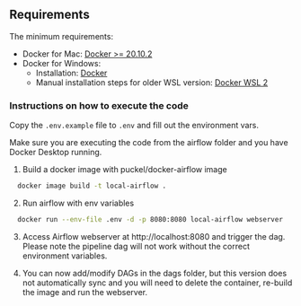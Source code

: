 ## Requirements
The minimum requirements:
- Docker for Mac: [Docker >= 20.10.2](https://docs.docker.com/docker-for-mac/install/)
- Docker for Windows: 
  - Installation: [Docker](https://docs.docker.com/desktop/install/windows-install/)
  - Manual installation steps for older WSL version: [Docker WSL 2](https://learn.microsoft.com/en-us/windows/wsl/install-manual#step-4---download-the-linux-kernel-update-package)

### Instructions on how to execute the code
Copy the ``.env.example`` file to `.env` and fill out the environment vars.

Make sure you are executing the code from the airflow folder and you have Docker Desktop running.


1. Build a docker image with puckel/docker-airflow image

```bash
  docker image build -t local-airflow .
```

2. Run airflow with env variables

```bash
  docker run --env-file .env -d -p 8080:8080 local-airflow webserver
```

3. Access Airflow webserver at http://localhost:8080 and trigger the dag. Please note the pipeline dag will not work without the correct environment variables.


4. You can now add/modify DAGs in the dags folder, but this version does not automatically sync and you will need to delete the container, re-build the image and run the webserver.

